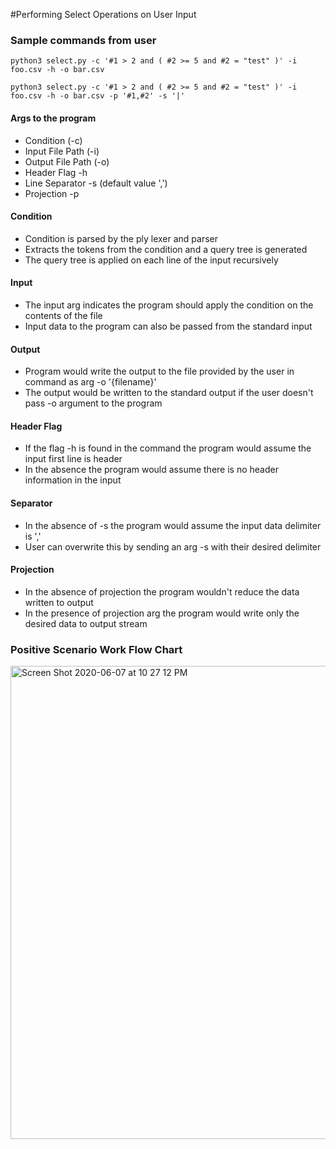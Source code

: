 #Performing Select Operations on User Input

### Sample commands from user

`python3 select.py -c '#1 > 2 and ( #2 >= 5 and #2 = "test" )' -i foo.csv -h -o bar.csv`

`python3 select.py -c '#1 > 2 and ( #2 >= 5 and #2 = "test" )' -i foo.csv -h -o bar.csv -p '#1,#2' -s '|'`

#### Args to the program
   * Condition (-c)
   * Input File Path (-i)
   * Output File Path (-o)
   * Header Flag -h 
   * Line Separator -s (default value ',')
   * Projection -p

#### Condition 
   * Condition is parsed by the ply lexer and parser
   * Extracts the tokens from the condition and a query tree is generated
   * The query tree is applied on each line of the input recursively

#### Input 
   * The input arg indicates the program should apply the condition on the contents of the file
   * Input data to the program can also be passed from the standard input

#### Output
   * Program would write the output to the file provided by the user in command as arg -o '{filename}'
   * The output would be written to the standard output if the user doesn't pass -o argument to the program

#### Header Flag
   * If the flag -h is found in the command the program would assume the input first line is header
   * In the absence the program would assume there is no header information in the input

#### Separator
   * In the absence of -s the program would assume the input data delimiter is ','
   * User can overwrite this by sending an arg -s with their desired delimiter

#### Projection
   * In the absence of projection the program wouldn't reduce the data written to output
   * In the presence of projection arg the program would write only the desired data to output stream

### Positive Scenario Work Flow Chart

<img width="757" alt="Screen Shot 2020-06-07 at 10 27 12 PM" src="https://user-images.githubusercontent.com/12020642/83987591-c6e8c000-a90e-11ea-96cd-25131a5c45a3.png">
